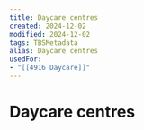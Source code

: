 ```yaml
---
title: Daycare centres
created: 2024-12-02
modified: 2024-12-02
tags: TBSMetadata
alias: Daycare centres
usedFor:
- "[[4916 Daycare]]"
---
```

# Daycare centres
